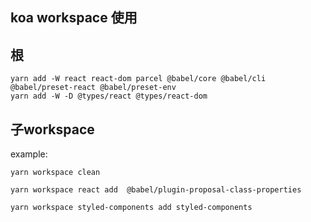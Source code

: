 ## koa workspace 使用

## 根

```
yarn add -W react react-dom parcel @babel/core @babel/cli @babel/preset-react @babel/preset-env
yarn add -W -D @types/react @types/react-dom

```

## 子workspace

example: 

```
yarn workspace clean
```

```
yarn workspace react add  @babel/plugin-proposal-class-properties
```

```
yarn workspace styled-components add styled-components
```